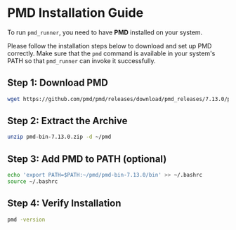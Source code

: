 # PMD Installation Guide

To run `pmd_runner`, you need to have **PMD** installed on your system.

Please follow the installation steps below to download and set up PMD correctly.
Make sure that the `pmd` command is available in your system's PATH so that
`pmd_runner` can invoke it successfully.

## Step 1: Download PMD

```bash
wget https://github.com/pmd/pmd/releases/download/pmd_releases/7.13.0/pmd-bin-7.13.0.zip
```

## Step 2: Extract the Archive

```bash
unzip pmd-bin-7.13.0.zip -d ~/pmd
```

## Step 3: Add PMD to PATH (optional)

```bash
echo 'export PATH=$PATH:~/pmd/pmd-bin-7.13.0/bin' >> ~/.bashrc
source ~/.bashrc
```

## Step 4: Verify Installation

```bash
pmd -version
```
